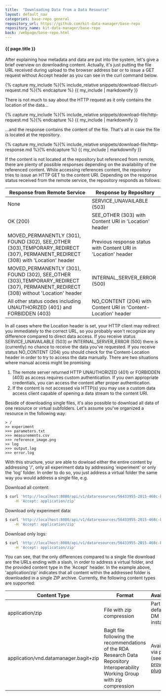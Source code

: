 ```yaml
---
title:  "Downloading Data from a Data Resource"
layout: default_nav
categories: base-repo general
repository_url: https://github.com/kit-data-manager/base-repo
repository_name: kit-data-manager/base-repo
back: /webpage/base-repo.html
---
```


#### {{ page.title }}

After explaining how metadata and data are put into the system, let's give a brief overview on downloading content. Actually, it's just putting the file URL received during upload to the browser address bar or 
to issue a GET request without Accept header as you can see in the curl command below.

{% capture my_include %}{% include_relative snippets/download-file/curl-request.md %}{% endcapture %}
{{ my_include | markdownify }}

There is not much to say about the HTTP request as it only contains the location of the data...

{% capture my_include %}{% include_relative snippets/download-file/http-request.md %}{% endcapture %}
{{ my_include | markdownify }}

...and the response contains the content of the file. That's all in case the file is located at the repository.

{% capture my_include %}{% include_relative snippets/download-file/http-response.md %}{% endcapture %}
{{ my_include | markdownify }}

If the content is not located at the repository but referenced from remote, there are plenty of possible responses depending on the availability of the referenced content. While accessing references content,
the repository tries to issue an HTTP GET to the content URI. Depending on the response status received from the remote service, the repository responds as follows:

|Response from Remote Service|Response by Repository
|---|---
|None|SERVICE_UNAVAILABLE (503)
|OK (200)|SEE_OTHER (303) with Content URI in 'Location' header
|MOVED_PERMANENTLY (301), FOUND (302), SEE_OTHER (303),TEMPORARY_REDIRECT (307), PERMANENT_REDIRECT (308) with 'Location' header|Previous response status with Content URI in 'Location' header
|MOVED_PERMANENTLY (301), FOUND (302), SEE_OTHER (303),TEMPORARY_REDIRECT (307), PERMANENT_REDIRECT (308) without 'Location' header|INTERNAL_SERVER_ERROR (500)
|All other status codes including UNAUTHORIZED (401) and FORBIDDEN (403)|NO_CONTENT (204) with Content URI in 'Content-Location' header
 
In all cases where the Location header is set, your HTTP client may redirect you immediately to the correct URL, so you probably won't recognize any difference compared to direct data access. If you receive status
 SERVICE_UNAVAILABLE (503) or INTERNAL_SERVER_ERROR (500) there is (currently) no chance to receive the data you've requested. If you receive status NO_CONTENT (204) you should check for the Content-Location header in order
to try to access the data manually. There are two situations where manual access might be promising: 

1. The remote server returned HTTP UNAUTHORIZED (401) or FORBIDDEN (403) as access requires custom authentication. If you own appropriate credentials, you can access the content after proper authentication.
2. If the content is not accessed via HTTP(s) you may use a custom data access client capable of opening a data stream to the content URI.

Beside of downloading single files, it's also possible to download all data of one resource or virtual subfolders. Let's assume you've organized a resource in the following way: 

```
> /
>> experiment
>>> parameters.txt
>>> measurements.csv
>>> reference_image.png
>> log
>>> output.log
>>> error.log
```

With this structure, your are able to dowload either the entire content by addressing '/', only all experiment data by addressing 'experiment' or only the 'log' folder. In order to do so, you just address a virtual folder the same way you
would address a single file, e.g. 

Download all content:

```bash
$ curl 'http://localhost:8080/api/v1/dataresources/56433955-2015-468c-b652-79657779bcf9/data/' -i -X GET \
    -H 'Accept: application/zip'
```

Download only experiment data:

```bash
$ curl 'http://localhost:8080/api/v1/dataresources/56433955-2015-468c-b652-79657779bcf9/data/experiment/' -i -X GET \
    -H 'Accept: application/zip'
```

Download only logs:

```bash
$ curl 'http://localhost:8080/api/v1/dataresources/56433955-2015-468c-b652-79657779bcf9/data/log/' -i -X GET \
    -H 'Accept: application/zip'
```

You can see, that the only differences compared to a single file download are the URLs ending with a slash, in order to address a virtual folder, and the provided content type in the 'Accept' header. In the example above, 'application/zip'
indicates that all content within the addressed folder is downloaded in a single ZIP archive. Currently, the following content types are supported: 

|Content Type|Format|Availability
|---|---|---
|application/zip|File with zip compression|Part of default KIT DM 2.0 instance
|application/vnd.datamanager.bagit+zip|BagIt file following the recommendations of the RDA Research Data Repository Interoperability Working Group with zip compression|Available via plugin (see [bagit-provider-plugin](https://github.com/kit-data-manager/bagit-provider-plugin))
 
 